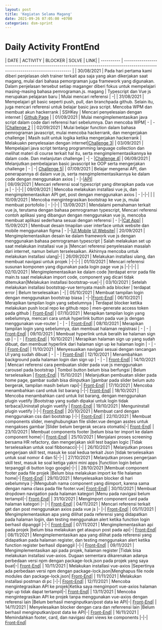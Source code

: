 ```yaml
---
layout: post
title: 'Kegiatan Selama Magang'
date: 2021-09-26 07:05:00 +0700
categories: dsm-sprint
---
```


# Daily Activity FrontEnd

| DATE       | ACTIVITY                                                                                                                          | BLOCKER                                                             | SOLVE | LINK|
| ---------- | --------------------------------------------------------------------------------------------------------------------------------- | 
| 30/08/2021 | Pada hari pertama kami diberi penjelasan oleh trainer terkait apa saja yang akan dikerjakan saat magang, mulai dari bahasa pemorgraman juga framework yang digunakan. Dalam penjelasan tersebut setiap maganger diberi fokus untuk mempelajari masing-masing bahasa pemrograman.js.       magang                                                                                                                   | Typescript dan Vue js merupakan pelajaran baru                                                                 | Mulai mencari referensi | -|
| 31/08/2021 | Mempelajari git basic seperti push, pull, dan branchpada github. Selain itu, juga mencari referensi untuk belajar basic java script. Mencoba WPM dan membuat akun hackerrank                                                                                                                                 | SSHKey | Mencari penyelesaian dengan internet | <a href="https://ditarossi.github.io/ ">Github Page</a> |
| 01/09/2021 | Mulai mengimplementasikan java script dalam code dari referensi hari sebelumnya. Dan mencoba WPM| -                             | -|<a href="https://github.com/ditarossi/challenge_day-two">Challenge 2</a> |
| 02/09/2021 | Mulai belajar function dalam bahasa pemrograman javascript, mulai mencoba hackerrank, dan mengerjakan challenge                | Masih sulit untuk logika ketika mengerjakan hackerrank           | Melakuakn penyelesaian dengan internet|<a href="https://github.com/ditarossi/challenge_day-three">Challenge 3</a>|
| 03/09/2021 | Mempelajari java script tentang programming language collection dan melihat materi di course terkait hal itu, serta mengimplementasikannya ke dalam code. Dan melanjutan challenge                            | -| -                                                 |<a href="https://github.com/ditarossi/challenge_day-four">Challenge 4</a>|
| 06/09/2021 | Melanjutkan pembelajaran basic javascript ke OOP serta mengerjakan challenge | -                                                                   | -| <a href="https://github.com/ditarossi/challenge_day-five">Challenge 5</a>|
| 07/09/2021 | Belajar mengenai API, dan penerapannya di dalam vue js, serta mengimplementasikannya ke dalam code dengan menggunakan axios | - |-|<a href="https://github.com/ditarossi/api-vue">API</a>|                                                                           
| 08/09/2021 | Mencari referensi soal typescript yang diterapkan pada vue js  | -                                                                   |-|-|
| 09/09/2021 | Mencoba melakukan installasi vue js, dan mengimplementasikan API get, post dengan menggunakan axios | -                      |-|-|                                             |
| 10/09/2021 | Mencoba mengintegrasikan bootstrap ke vue js, mulai membuat portofolio  | -                                                                   |-|-|
| 13/09/2021 | Mendalami pemahaman terkait vue js, terutama dengan bahasa pemrograman typescript, Mencari referensi contoh aplikasi yang dibangun dengan menggunakan vue js, mencoba membuat aplikasi sederhana sesuai dengan referensi | -          |-|<a href="https://github.com/ditarossi/cat-app-vue-typexcript">Cat App</a>|
| 15/09/2021 | Membuat desain tmapilan user interface untuk website dan mobile menggunakan figma | -          |-|<a href="https://www.figma.com/file/nhi9P4tYBLu5l8oorslkq1/MobileOnlineStore?node-id=0%3A1">UI Mobile</a> <a href="https://www.figma.com/file/04yaV10B40YQkDY6DgbB8I/OnlineStore">UI Website</a>|
| 20/09/2021 | Mengimplementasikan desain ke dalam framework vue js dengan menggunakan bahasa pemrograman typescript | Salah melakukan set up saat melakukan installasi vue js          |Mencari referensi penyelesaian masalah dari internet, namun belum terselesaikan. Akhirnya mencoba untuk melakukan installasi ulang|-|
| 26/09/2021 | Melakukan installasi ulang, dan membuat navigasi untuk projek |-|-|-|
| 01/10/2021 | Mencari referensi susunan komponen yang digunakan pada login page vue js |-|-|-|
| 02/10/2021 | Mengimplementasikan ke dalam code |terdapat error pada file main.ts saat melakukan import code, component yag dicari tidak ditemukan|Melakukan installasi bootstrap-vue|-|
| 03/10/2021 | Setelah melakukan installasi bootstrap-vue ternyata masih ada blocker | terdapat error | Belum terselesaikan | -|
| 05/10/2021 | Membuat tampilan login dengan menggunakan bootstrap biasa | -|-|<a href="https://github.com/ditarossi/Shoes-FrontEnd">Front-End</a>| 
| 06/10/2021 | Merapikan tampilan login yang sebelumnya | Terdapat blocker ketika melakukan push local repo ke github repo | men-generate access token pada github | <a href="https://github.com/ditarossi/Shoes-FrontEnd">Front-End</a>| 
| 07/10/2021 | Merapikan tampilan login yang sebelumnya, mencari cara untuk hyperlink button pada vue js dengan menggunakan vue-router | - | - | <a href="https://github.com/ditarossi/Shoes-FrontEnd">Front-End</a>| 
| 08/10/2021 | Merapikan tampilan login yang sebelumnya, dan membuat halaman registrasi | - | - | <a href="https://github.com/ditarossi/Shoes-FrontEnd">Front-End</a>|
| 09/10/2021 | Membuat hyperlink untuk beralih ke halaman sign up | - | - | <a href="https://github.com/ditarossi/Shoes-FrontEnd">Front-End</a>|
| 10/10/2021 | Merapikan halaman sign up yang sudah dibuat, dan membuat hyperlink dari halaman sign up ke halaman login | - | - | <a href="https://github.com/ditarossi/Shoes-FrontEnd">Front-End</a>| 
| 11/10/2021 | Menyesuaikan navigasi sesuai dengan rancangan UI yang sudah dibuat | - | - | <a href="https://github.com/ditarossi/Shoes-FrontEnd">Front-End</a>| 
| 12/10/2021 | Menambahkan background pada halaman login dan sign up | - | - | <a href="https://github.com/ditarossi/Shoes-FrontEnd">Front-End</a>|
| 14/10/2021 | Mencari referensi cara pembuatan slider pada vue js menggunakan carousel pada bootstrap | Tombol button belum bisa berfungsi | Belum terselesaikan | <a href="https://github.com/ditarossi/Shoes-FrontEnd">Front-End</a>| 
| 15/10/2021 | Melanjutkan pembuatan slider pada home page, gambar sudah bisa diinputkan |gambar pada slider belum auto bergerak, tampilan masih belum rapi|-| <a href="https://github.com/ditarossi/Shoes-FrontEnd">Front-End</a>| 
| 17/10/2021 | Mencoba menambahkan card untuk list barang |-|-| <a href="https://github.com/ditarossi/Shoes-FrontEnd">Front-End</a>|
| 18/10/2021 | Mencoba menambahkan card untuk list barang, dengan menggunakan plugin vuetify |Bootstrap yang sudah dipakai untuk login tidak terbaca|Uninstall plugin vuetify | <a href="https://github.com/ditarossi/Shoes-FrontEnd">Front-End</a>|
| 19/10/2021 | Menguninstall plugin vuetify |-|-| <a href="https://github.com/ditarossi/Shoes-FrontEnd">Front-End</a>|
| 20/10/2021 | Membuat card dengan menggunakan css dari bootstrap |-|-| <a href="https://github.com/ditarossi/Shoes-FrontEnd">Front-End</a>|
| 22/10/2021 | Membuat components slider, menghubungkan file slider.vue dengan asstes untuk mengakses gambar |Slider belum bergerak secara otomatis|-| <a href="https://github.com/ditarossi/Shoes-FrontEnd">Front-End</a>|
| 23/10/2021 | Membuat components footer |belum bisa ter import ke dalam component home|-| <a href="https://github.com/ditarossi/Shoes-FrontEnd">Front-End</a>|
| 25/10/2021 | Menjalani proses screening bersama HR refactory, dan mengerjakan skill test bagian logic |Tidak terselesaikan untuk soal fibbonacci|-|-|
| 26/10/2021 | Melanjutkan proses pengerjaan skill test, masuk ke soal kedua terkait Json |tidak terselesaikan untuk soal nomor 4 dan 5|-|-|
| 27/10/2021 | Melanjutkan proses pengerjaan skill test, masuk ke soal ketiga yakni mini apps |functiion login belum terpanggil di button logo google|-|-|
| 28/10/2021 |Membuat component footer pada file projek |Belum bisa melakukan import ke file halaman home|-| <a href="https://github.com/ditarossi/Shoes-FrontEnd">Front-End</a>|
| 29/10/2021 | Menyelesaikan blocker di hari sebelumnya |-|Mengubah nama component yang diimport, karena sama dengan nama class pada file footer.vue| <a href="https://github.com/ditarossi/Shoes-FrontEnd">Front-End</a>|
| 30/10/2021 | Membuat dropdown navigation pada halaman kategori |Menu pada navigasi belum tertampil|-| <a href="https://github.com/ditarossi/Shoes-FrontEnd">Front-End</a>|
| 31/10/2021 | Mengimport component card pada halaman kategori |- |-| <a href="https://github.com/ditarossi/Shoes-FrontEnd">Front-End</a>|
| 04/11/2021 | Mencari referensi terkait get dan post menggunakan axios pada vue js |- |-| <a href="https://github.com/ditarossi/Shoes-FrontEnd">Front-End</a>|
| 05/11/2021 | Mengimplementasikan apa yang dilihat pada referensi yang didapatkan pada halaman login, dan testing menggunakan alert ketika function login berhasil dipanggil |-|-| <a href="https://github.com/ditarossi/Shoes-FrontEnd">Front-End</a>|
| 07/11/2021 | Mengimplementasikan api pada projek |belum bisa melakukan get ataupun post pada api|-| <a href="https://github.com/ditarossi/Shoes-FrontEnd">Front-End</a>|
| 08/11/2021 | Mengimplementasikan apa yang dilihat pada referensi yang didapatkan pada halaman register, dan testing menggunakan alert ketika function register berhasil dipanggil |-|-| <a href="https://github.com/ditarossi/Shoes-FrontEnd">Front-End</a>|
| 09/11/2021 | Mengimplementasikan api pada projek, halaman register |Tidak bisa melakukan installasi vue-axios. Dugaan sementara dikarenakan adanya perbedaan versi npm dengan package-lock.json pada projek yang saya buat|-| <a href="https://github.com/ditarossi/Shoes-FrontEnd">Front-End</a>|
| 10/11/2021 | Melakukan installasi vue-axios |Sepertinya ada perbedaan versi npm dengan package-lock.json|Menghapus file node modules dan package-lock.json| <a href="https://github.com/ditarossi/Shoes-FrontEnd">Front-End</a>|
| 11/11/2021 | Melakukan installasi postman di pc |-|-| <a href="https://github.com/ditarossi/Shoes-FrontEnd">Front-End</a>|
| 12/11/2021 | Mencoba mengintegrasikan API ke projek|Ketika saya mengimport vue-axios halaman sign up tidak dapat tertampil|-| <a href="https://github.com/ditarossi/Shoes-FrontEnd">Front-End</a>|
| 13/11/2021 | Mencoba mengintegrasikan API ke projek tanpa menggunakan vue-axios dengan referensi lain |Belum berhasil menginputkan/post data ke API|-| <a href="https://github.com/ditarossi/Shoes-FrontEnd">Front-End</a>|
| 14/11/2021 | Menyelesaikan blocker dengan cara dan refenrensi lain |Belum berhasil menginputkan/post data ke API|-| <a href="https://github.com/ditarossi/Shoes-FrontEnd">Front-End</a>|
| 16/11/2021 | Memindahkan footer, card, dan navigasi dari views ke components |-|-| <a href="https://github.com/ditarossi/Shoes-FrontEnd">Front-End</a>|

